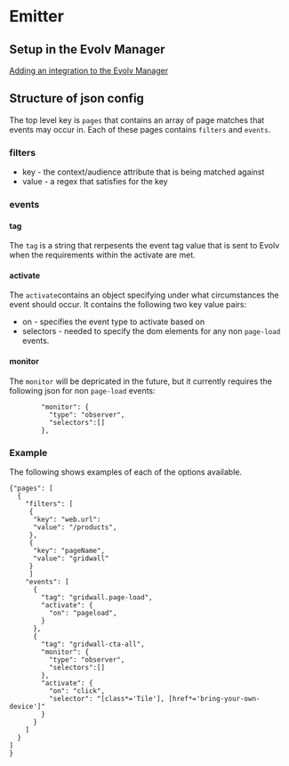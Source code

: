 # Emitter


## Setup in the Evolv Manager

[Adding an integration to the Evolv Manager](https://github.com/evolv-ai/env-integrations/blob/main/README.md)


## Structure of json config
The top level key is `pages` that contains an array of page matches that events may occur in. Each of these pages contains `filters` and `events`.
### filters 

* key - the context/audience attribute that is being matched against
* value - a regex that satisfies for the key 


### events

#### tag
The `tag` is a string that rerpesents the event tag value that is sent to Evolv when the requirements within the activate are met.

#### activate
The `activate`contains an object specifying under what circumstances the event should occur. It contains the following two key value pairs:
* on - specifies the event type to activate based on
* selectors - needed to specify the dom elements for any non `page-load` events.

#### monitor
The `monitor` will be depricated in the future, but it currently requires the following json for non `page-load` events:
```
        "monitor": {
          "type": "observer",
          "selectors":[]
        },
```


### Example
The following shows examples of each of the options available.

```
{"pages": [
  {
    "filters": [
     {
      "key": "web.url": 
      "value": "/products",
     },
     {
      "key": "pageName",
      "value": "gridwall"
     }
     ]
    "events": [
      {    
        "tag": "gridwall.page-load",
        "activate": {
          "on": "pageload",
        }
      },
      {
        "tag": "gridwall-cta-all",
        "monitor": {
          "type": "observer",
          "selectors":[]
        },
        "activate": {
          "on": "click",
          "selector": "[class*='Tile'], [href*='bring-your-own-device']"
        }
      }
    ]
  }
]
}
```
